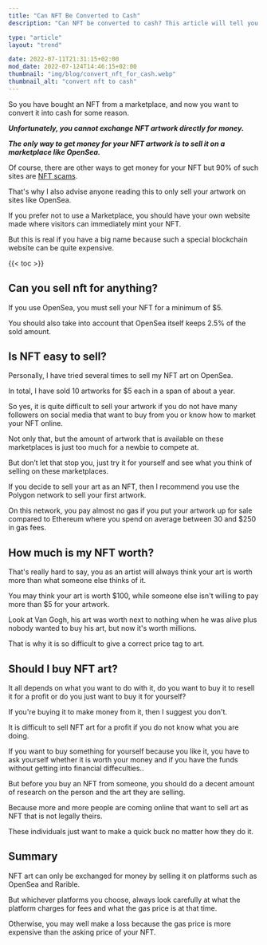 ```yaml
---
title: "Can NFT Be Converted to Cash"
description: "Can NFT be converted to cash? This article will tell you about the options available for converting NFTs to cash."

type: "article"
layout: "trend"

date: 2022-07-11T21:31:15+02:00
mod_date: 2022-07-124T14:46:15+02:00
thumbnail: "img/blog/convert_nft_for_cash.webp"
thumbnail_alt: "convert nft to cash"
---
```

So you have bought an NFT from a marketplace, and now you want to convert it into cash for some reason.

**_Unfortunately, you cannot exchange NFT artwork directly for money._**

**_The only way to get money for your NFT artwork is to sell it on a marketplace like OpenSea._**

Of course, there are other ways to get money for your NFT but 90% of such sites are [NFT scams](/learn/nft-scams/).

That's why I also advise anyone reading this to only sell your artwork on sites like OpenSea.

If you prefer not to use a Marketplace, you should have your own website made where visitors can immediately mint your NFT.

But this is real if you have a big name because such a special blockchain website can be quite expensive.

{{< toc >}}

## Can you sell nft for anything?

If you use OpenSea, you must sell your NFT for a minimum of $5.

You should also take into account that OpenSea itself keeps 2.5% of the sold amount.

## Is NFT easy to sell?

Personally, I have tried several times to sell my NFT art on OpenSea.

In total, I have sold 10 artworks for $5 each in a span of about a year.

So yes, it is quite difficult to sell your artwork if you do not have many followers on social media that want to buy from you or know how to market your NFT online.

Not only that, but the amount of artwork that is available on these marketplaces is just too much for a newbie to compete at.

But don’t let that stop you, just try it for yourself and see what you think of selling on these marketplaces.

If you decide to sell your art as an NFT, then I recommend you use the Polygon network to sell your first artwork.

On this network, you pay almost no gas if you put your artwork up for sale compared to Ethereum where you spend on average between 30 and $250 in gas fees.

## How much is my NFT worth?

That's really hard to say, you as an artist will always think your art is worth more than what someone else thinks of it.

You may think your art is worth $100, while someone else isn't willing to pay more than $5 for your artwork.

Look at Van Gogh, his art was worth next to nothing when he was alive plus nobody wanted to buy his art, but now it's worth millions.

That is why it is so difficult to give a correct price tag to art.

## Should I buy NFT art?

It all depends on what you want to do with it, do you want to buy it to resell it for a profit or do you just want to buy it for yourself?

If you're buying it to make money from it, then I suggest you don't.

It is difficult to sell NFT art for a profit if you do not know what you are doing.

If you want to buy something for yourself because you like it, you have to ask yourself whether it is worth your money and if you have the funds without getting into financial diffeculties..

But before you buy an NFT from someone, you should do a decent amount of research on the person and the art they are selling.

Because more and more people are coming online that want to sell art as NFT that is not legally theirs.

These individuals just want to make a quick buck no matter how they do it.

## Summary

NFT art can only be exchanged for money by selling it on platforms such as OpenSea and Rarible.

But whichever platforms you choose, always look carefully at what the platform charges for fees and what the gas price is at that time.

Otherwise, you may well make a loss because the gas price is more expensive than the asking price of your NFT.
